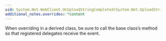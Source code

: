 ```yaml
---
uid: System.Net.WebClient.OnUploadStringCompleted(System.Net.UploadStringCompletedEventArgs)
additional_notes.overrides: *content
---
```


<p>When overriding <xref href="System.Net.WebClient.OnUploadStringCompleted(System.Net.UploadStringCompletedEventArgs)"></xref> in a derived class, be sure to call the base class’s <xref href="System.Net.WebClient.OnUploadStringCompleted(System.Net.UploadStringCompletedEventArgs)"></xref> method so that registered delegates receive the event.</p>


